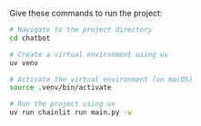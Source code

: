 Give these commands to run the project:


```bash
# Navigate to the project directory
cd chatbot

# Create a virtual environment using uv
uv venv

# Activate the virtual environment (on macOS)
source .venv/bin/activate

# Run the project using uv
uv run chainlit run main.py -w
```
